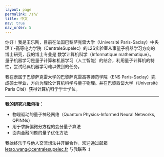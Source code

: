 ```yaml
---
layout: page
permalink: /zh/
title: 中文
nav: true
nav_order: 5
---
```


你好！我是王乐陶，目前在法国巴黎萨克雷大学（Université Paris-Saclay）中央理工-高等电力学院（CentraleSupélec）的L2S实验室从事量子机器学习方向的博士研究，我的博士专业是 数学计算机科学（Informatique mathématique）。
量子机器学习是量子计算和机器学习（人工智能）的结合，利用量子计算机的特性，尝试经典机器学习难以做到的任务。

我在隶属于巴黎萨克雷大学的巴黎萨克雷高等师范学院（ENS Paris-Saclay）完成硕士学业，方向为理论计算机科学与量子物理。并在巴黎西岱大学（Université Paris Cité）获得计算机科学学士学位。



---

**我的研究兴趣包括：**
- 物理驱动的量子神经网络（Quantum Physics-Informed Neural Networks, QPINNs）
- 用于求解偏微分方程的变分量子算法
- 面向金融问题的量子优化方法

我始终乐于与他人交流想法并开展合作，欢迎通过邮箱[letao.wang@centralesupelec.fr](mailto:letao.wang@centralesupelec.fr) 与我联系 :)